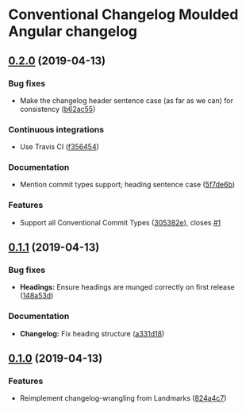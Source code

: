 # Conventional Changelog Moulded Angular changelog

## [0.2.0](https://github.com/matatk/conventional-changelog-moulded-angular/compare/0.1.1...0.2.0) (2019-04-13)

### Bug fixes

* Make the changelog header sentence case (as far as we can) for consistency ([b62ac55](https://github.com/matatk/conventional-changelog-moulded-angular/commit/b62ac55))

### Continuous integrations

* Use Travis CI ([f356454](https://github.com/matatk/conventional-changelog-moulded-angular/commit/f356454))

### Documentation

* Mention commit types support; heading sentence case ([5f7de6b](https://github.com/matatk/conventional-changelog-moulded-angular/commit/5f7de6b))

### Features

* Support all Conventional Commit Types ([305382e](https://github.com/matatk/conventional-changelog-moulded-angular/commit/305382e)), closes [#1](https://github.com/matatk/conventional-changelog-moulded-angular/issues/1)

## [0.1.1](https://github.com/matatk/conventional-changelog-moulded-angular/compare/0.1.0...0.1.1) (2019-04-13)

### Bug fixes

* **Headings:** Ensure headings are munged correctly on first release ([148a53d](https://github.com/matatk/conventional-changelog-moulded-angular/commit/148a53d))

### Documentation

* **Changelog:** Fix heading structure ([a331d18](https://github.com/matatk/conventional-changelog-moulded-angular/commit/a331d18))

## [0.1.0](https://github.com/matatk/conventional-changelog-moulded-angular/compare/0.0.0...0.1.0) (2019-04-13)

### Features

* Reimplement changelog-wrangling from Landmarks ([824a4c7](https://github.com/matatk/conventional-changelog-moulded-angular/commit/824a4c7))
